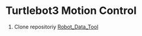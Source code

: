 # Turtlebot3 Motion Control
1. Clone repositoriy [Robot_Data_Tool](https://github.com/phuwanat-vg/robot_data_tool.git)
